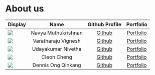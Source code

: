 # About us

Display |        Name         |            Github Profile             | Portfolio 
--------|:-------------------:|:-------------------------------------:|:---------:
![](https://via.placeholder.com/100.png?text=Photo) | Navya Muthukrishnan | [Github](https://github.com/11-Navya) | [Portfolio](docs/team/Navya.md)
![](https://via.placeholder.com/100.png?text=Photo) | Varatharaju Vignesh | [Github](https://github.com/Vignesh-30) | [Portfolio](https://ay2223s2-cs2113-w12-1.github.io/tp/team/vignesh-30.html)
![](https://via.placeholder.com/100.png?text=Photo) | Udayakumar Nivetha | [Github](https://github.com/NivethaUdayakumar) | [Portfolio](https://github.com/AY2223S2-CS2113-W12-1/tp/blob/master/docs/team/nivethaudayakumar.md)
![](https://via.placeholder.com/100.png?text=Photo) | Cleon Cheng | [Github](https://github.com/cleoncheng2000) | [Portfolio](https://ay2223s2-cs2113-w12-1.github.io/tp/team/cleoncheng2000.html)
![](https://via.placeholder.com/100.png?text=Photo) | Dennis Ong Qinkang | [Github](https://github.com/dendendenden04) | [Portfolio](https://ay2223s2-cs2113-w12-1.github.io/tp/team/dendendenden04.html)


